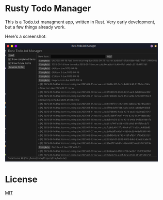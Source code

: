 # Rusty Todo Manager

This is a [Todo.txt](https://github.com/todotxt/todo.txt) managment app, written in Rust. Very early development, but a few things already work.

Here's a screenshot:

![screenshot](screenshot.png "RTM GUI")

# License

[MIT](https://brcha.mit-license.org/@2023)
